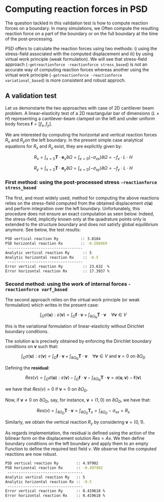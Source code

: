 # Computing reaction forces in PSD

The question tackled in this validation test is how to compute reaction forces on  a boundary. In many simulations, we Often compute the resulting reaction force on a part of the boundary or on the full boundary at the time of the  post-processing. 

PSD offers to calculate the reaction forces using two methods: i) using the stress-field associated with the computed displacement and iii) by using virtual work principle (weak formulation). We will see that  stress-field approach (`-getreactionforce -reactionforce stress_based`) is not an accurate way of computing reaction forces  whereas another   using the virtual work principle (`-getreactionforce -reactionforce variational_based`) is more consistent and robust approch.


## A validation test 

Let us demonstarte the two approaches with case of 2D cantilever beam problem. A linear-elasticity test of a 2D reactangular bar of dimensions $(L\times H)$ representing a cantilever-beam clamped on the left and under uniform body forces  $\boldsymbol{f}=[f_x,f_y]$. 

We are interested by computing the horizontal and vertical reaction forces $R_x$  and $R_y$on the left boundary. In the present simple case analytical  equations for $R_x$ and $R_y$ exist, they are explicitly given by:



$$ R_x = \int_{x=0}\boldsymbol{T}\cdot \boldsymbol{e}_x \partial\Omega = \int_{x=0}
(-\sigma_{xx}) \partial\Omega = -f_x \cdot L \cdot H$$


$$ R_y = \int_{x=0}\boldsymbol{T}\cdot \boldsymbol{e}_y \partial\Omega = \int_{x=0}
(-\sigma_{xy}) \partial\Omega = -f_y \cdot L \cdot H$$




###  First method: using the post-processed stress `-reactionforce stress_based`

The first, and most widely used, method for computing the above reactions relies on the stress-field computed from the obtained displacement $\sigma(\boldsymbol{u})$ and perform integration over the left boundary. Unfortunately, this procedure does not ensure an exact computation as seen below. Indeed, the stress-field, implicitly known only at the quadrature points only is extended to the structure boundary and does not satisfy global equilibrium anymore. See below, the test results:

```bash
PSD vertical reaction Ry          :: 3.8184
PSD horizontal reaction Rx        :: -0.586969
 ----------------------------------
Analytic vertical reaction Ry      :: 5
Analytic horizontal reaction Rx    :: -0.5
 ----------------------------------
Error vertical reaction Ry         :: 23.632  %
Error horizontal reaction Rx       :: 17.3937 %
```
###   Second method: using the work of internal forces `-reactionforce varf_based`


The second approach relies on the virtual work principle (or weak formulation) which writes in the present case:


$$\int_\Omega \sigma(\boldsymbol{u}):\varepsilon (\boldsymbol{v})
 =\int_\Omega \boldsymbol{f}\cdot\boldsymbol{v}  +
\int_{\partial \Omega_N} \boldsymbol{T}\cdot\boldsymbol{v}
\quad \forall \boldsymbol{v}\in V  $$


this is the variational formulation of linear-elasticity without Dirichlet boundary conditions.

The solution $\boldsymbol{u}$ is precisely obtained by enforcing the Dirichlet boundary conditions on $\boldsymbol{v}$ such that:

$$\int_\Omega \sigma(\boldsymbol{u}):\varepsilon (\boldsymbol{v})
 =\int_\Omega \boldsymbol{f}\cdot\boldsymbol{v}  +
\int_{\partial \Omega_N} \boldsymbol{T}\cdot\boldsymbol{v}
\quad \forall \boldsymbol{v}\in V \text{ and } \boldsymbol{v}=0
\text{ on }\partial \Omega_D$$

Defining the **residual**:

$$Res(v) = \int_\Omega \sigma(\boldsymbol{u}):\varepsilon
(\boldsymbol{v})  - \int_\Omega
\boldsymbol{f}\cdot\boldsymbol{v}  - \int_{\partial
\Omega_N} \boldsymbol{T}\cdot\boldsymbol{v} =
a(\boldsymbol{u}, \boldsymbol{v}) -\ell(\boldsymbol{v})$$


we have that $Res(v)= 0$ if $\boldsymbol{v}=0$ on $\partial \Omega_D$.

Now, if $\boldsymbol{v}\neq0$ on $\partial \Omega_D$, say, for instance, $\boldsymbol{v}=(1,0)$ on $\partial \Omega_D$, we have that:


$$Res(v) = \int_{\partial \Omega_D}
\boldsymbol{T}\cdot\boldsymbol{v} = \int_{\partial \Omega_D}
\boldsymbol{T}_x = \int_{\partial \Omega_D}
-\sigma_{xx} = R_x$$


Similarly, we obtain the vertical reaction $R_y$ by considering $\boldsymbol{v}=(0,1)$.

As regards implementation, the residual is defined using the action of the bilinear form on the displacement solution $Res = Ax$. We then define boundary conditions on the left boundary and apply them to an empty Function to define the required test field $v$. We observe that the computed reactions are now robust.

```bash
PSD vertical reaction Ry        :: 4.97902
PSD horizontal reaction Rx      :: -0.497902
 ----------------------------------
Analytic vertical reaction Ry   :: 5
Analytic horizontal reaction Rx :: -0.5
 ----------------------------------
Error vertical reaction Ry      :: 0.419618 %
Error horizontal reaction Rx    :: 0.419618 %
```
